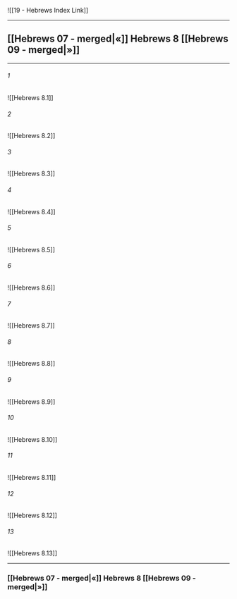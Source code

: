 ![[19 - Hebrews Index Link]]

---
##  [[Hebrews 07 - merged|«]] Hebrews 8 [[Hebrews 09 - merged|»]]

---

###### 1
![[Hebrews 8.1]] 

###### 2
![[Hebrews 8.2]] 

###### 3
![[Hebrews 8.3]] 

###### 4
![[Hebrews 8.4]]

###### 5 
![[Hebrews 8.5]] 

###### 6
![[Hebrews 8.6]] 

###### 7
![[Hebrews 8.7]] 

###### 8
![[Hebrews 8.8]] 

###### 9
![[Hebrews 8.9]] 

###### 10
![[Hebrews 8.10]] 

###### 11
![[Hebrews 8.11]] 

###### 12
![[Hebrews 8.12]]

###### 13
![[Hebrews 8.13]] 


---
###  [[Hebrews 07 - merged|«]] Hebrews 8 [[Hebrews 09 - merged|»]]